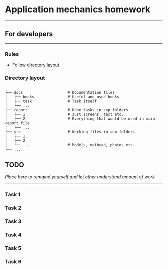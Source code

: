 # Application mechanics homework
---
## For developers
---
### Rules
* Follow directory layout

### Directory layout
```
.
├── docs                    # Documentation files
│   ├── books               # Useful and used books
│   ├── task                # Task itself
│   └── ...
├── report                  # Done tasks in sep folders
|   ├── 1                   # Just screens, text etc.
|   ├── 2                   # Everything that would be used in main report file
│   └── ...
├── src                     # Working files in sep folders
|   ├── 1
|   ├── 2
|   └── ...                 # Models, mathcad, photos etc.
└── ...
```

## TODO
_Place here to remaind yourself and let other understand amount of work_

---
### Task 1
### Task 2
### Task 3
### Task 4
### Task 5
### Task 6
